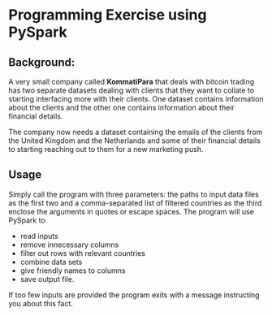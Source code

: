 # Programming Exercise using PySpark

## Background:
A very small company called **KommatiPara** that deals with bitcoin trading has two separate datasets dealing with clients that they want to collate to starting interfacing more with their clients. One dataset contains information about the clients and the other one contains information about their financial details.

The company now needs a dataset containing the emails of the clients from the United Kingdom and the Netherlands and some of their financial details to starting reaching out to them for a new marketing push.

## Usage
Simply call the program with three parameters: the paths to input data files as the first two and a comma-separated list of filtered countries as the third enclose the arguments in quotes or escape spaces.
The program will use PySpark to
- read inputs
- remove innecessary columns
- filter out rows with relevant countries
- combine data sets
- give friendly names to columns
- save output file.

If too few inputs are provided the program exits with a message instructing you about this fact.